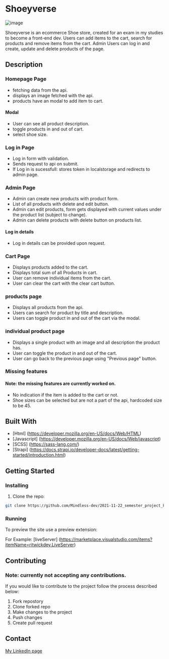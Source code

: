 # Shoeyverse

![image](https://res.cloudinary.com/dmypm1x6b/image/upload/v1654118080/shoeyverse_iiidf7.jpg)

Shoeyverse is an ecommerce Shoe store, created for an exam in my studies to become a front-end dev.
Users can add items to the cart, search for products and remove items from the cart.
Admin Users can log in and create, update and delete products of the page.

## Description

### Homepage Page

- fetching data from the api.
- displays an image fetched with the api.
- products have an modal to add item to cart.

#### Modal

- User can see all product description.
- toggle products in and out of cart.
- select shoe size.

### Log in Page

- Log in form with validation.
- Sends request to api on submit.
- If Log in is sucessfull: stores token in localstorage and redirects to admin page.

### Admin Page

- Admin can create new products with product form.
- List of all products with delete and edit button.
- Admin can edit products, form gets displayed with current values under the product list (subject to change).
- Admin can delete products with delete button on products list.

#### Log in details

- Log in details can be provided upon request.

### Cart Page

- Displays products added to the cart.
- Displays total sum of all Products in cart.
- User can remove individual items from the cart.
- User can clear the cart with the clear cart button.

### products page

- Displays all products from the api.
- Users can search for product by title and description.
- Users can toggle product in and out of the cart via the modal.

### individual product page

- Displays a single product with an image and all description the product has.
- User can toggle the product in and out of the cart.
- User can go back to the previous page using "Previous page" button.

### Missing features

#### Note: the missing features are currently worked on.

- No indication if the item is added to the cart or not.
- Shoe sizes can be selected but are not a part of the api, hardcoded size to be 45.

## Built With

- [Html] (https://developer.mozilla.org/en-US/docs/Web/HTML)
- [Javascript] (https://developer.mozilla.org/en-US/docs/Web/javascript)
- [SCSS] (https://sass-lang.com/)
- [Strapi] (https://docs.strapi.io/developer-docs/latest/getting-started/introduction.html)

## Getting Started

### Installing

1. Clone the repo:

```bash
git clone https://github.com/Mindless-dev/2021-11-22_semester_project_kenny_andre_holmen.git
```

### Running

To preview the site use a preview extension:

For Example: [liveServer] (https://marketplace.visualstudio.com/items?itemName=ritwickdey.LiveServer)

## Contributing

### Note: currently not accepting any contributions.

If you would like to contribute to the project follow the process described below:

1. Fork repostory
2. Clone forked repo
3. Make changes to the project
4. Push changes
5. Create pull request

## Contact

[My LinkedIn page](https://www.linkedin.com/in/kenny-holmen-b853b4a1)
